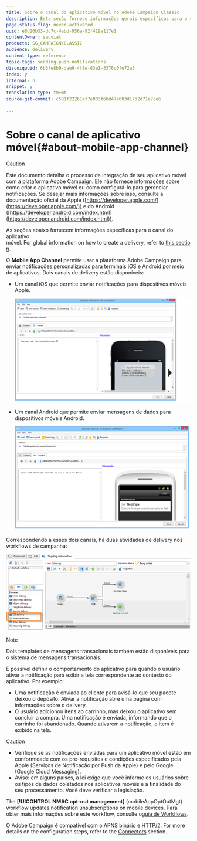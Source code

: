```yaml
---
title: Sobre o canal do aplicativo móvel no Adobe Campaign Classic
description: Esta seção fornece informações gerais específicas para o canal do aplicativo móvel no Adobe Campaign Classic.
page-status-flag: never-activated
uuid: e8d26b33-dc7c-4abd-956a-92f419a117e1
contentOwner: sauviat
products: SG_CAMPAIGN/CLASSIC
audience: delivery
content-type: reference
topic-tags: sending-push-notifications
discoiquuid: 6b3fe8b9-dae6-4f8e-83e1-3376c0fe72a5
index: y
internal: n
snippet: y
translation-type: tm+mt
source-git-commit: c581f22261af7e083f6bd47e603d17d2d71e7ce6

---
```



# Sobre o canal de aplicativo móvel{#about-mobile-app-channel}

>[!CAUTION]
>
>Este documento detalha o processo de integração de seu aplicativo móvel com a plataforma Adobe Campaign. Ele não fornece informações sobre como criar o aplicativo móvel ou como configurá-lo para gerenciar notificações. Se desejar mais informações sobre isso, consulte a documentação oficial da Apple ([https://developer.apple.com/](https://developer.apple.com/)) e do Android ([https://developer.android.com/index.html](https://developer.android.com/index.html)).

As seções abaixo fornecem informações específicas para o canal do aplicativo móvel. For global information on how to create a delivery, refer to [this section](../../delivery/using/steps-about-delivery-creation-steps.md).

O **Mobile App Channel** permite usar a plataforma Adobe Campaign para enviar notificações personalizadas para terminais iOS e Android por meio de aplicativos. Dois canais de delivery estão disponíveis:

* Um canal iOS que permite enviar notificações para dispositivos móveis Apple.

   ![](assets/nmac_intro_2.png)

* Um canal Android que permite enviar mensagens de dados para dispositivos móveis Android.

   ![](assets/nmac_intro_1.png)

Correspondendo a esses dois canais, há duas atividades de delivery nos workflows de campanha:

![](assets/nmac_intro_3.png)

>[!NOTE]
>
>Dois templates de mensagens transacionais também estão disponíveis para o sistema de mensagens transacionais.

É possível definir o comportamento do aplicativo para quando o usuário ativar a notificação para exibir a tela correspondente ao contexto do aplicativo. Por exemplo:

* Uma notificação é enviada ao cliente para avisá-lo que seu pacote deixou o depósito. Ativar a notificação abre uma página com informações sobre o delivery.
* O usuário adicionou itens ao carrinho, mas deixou o aplicativo sem concluir a compra. Uma notificação é enviada, informando que o carrinho foi abandonado. Quando ativarem a notificação, o item é exibido na tela.

>[!CAUTION]
>
>* Verifique se as notificações enviadas para um aplicativo móvel estão em conformidade com os pré-requisitos e condições especificados pela Apple (Serviços de Notificação por Push da Apple) e pelo Google (Google Cloud Messaging).
>* Aviso: em alguns países, a lei exige que você informe os usuários sobre os tipos de dados coletados nos aplicativos móveis e a finalidade do seu processamento. Você deve verificar a legislação.


The **[!UICONTROL NMAC opt-out management]** (mobileAppOptOutMgt) workflow updates notification unsubscriptions on mobile devices. Para obter mais informações sobre este workflow, consulte o[guia de Workflows](../../workflow/using/mobile-app-channel.md).

O Adobe Campaign é compatível com o APNS binário e HTTP/2. For more details on the configuration steps, refer to the [Connectors](../../delivery/using/setting-up-mobile-app-channel.md#connectors) section.
